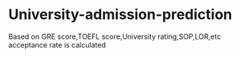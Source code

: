 # University-admission-prediction
Based on GRE score,TOEFL score,University rating,SOP,LOR,etc acceptance rate is calculated
